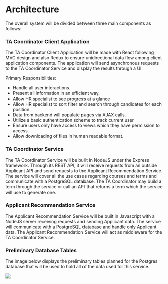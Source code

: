 # Architecture

The overall system will be divided between three main components as follows:

### TA Coordinator Client Application

The TA Coordinator Client Application will be made with React following MVC design and also Redux to ensure unidirectional data flow among client application components. The application will send asynchronous requests to the TA Coordinator Service and display the results through a UI.

Primary Responsibilities:
- Handle all user interactions.
- Present all information in an efficient way.
- Allow HR specialist to see progress at a glance
- Allow HR specialist to sort filter and search through candidates for each position.
- Data from backend will populate pages via AJAX calls.
- Utilize a basic authentication scheme to track current user
- Ensure users only have access to views which they have permission to access.
- Allow downloading of files in human readable format.

### TA Coordinator Service

The TA Coordinator Service will be built in NodeJS under the Express framework. Through its REST API, it will receive requests from an outside Applicant API and send requests to the Applicant Recommendation Service. The service will cover all the use cases regarding courses and terms and communicate with a PostgreSQL database. The TA Coordinator may build a term through the service or call an API that returns a term which the service will use to generate one.

### Applicant Recommendation Service

The Applicant Recommendation Service will be built in Javascript with a NodeJS server receiving requests and sending Applicant data. The service will communicate with a PostgreSQL database and handle only Applicant data. The Applicant Recommendation Service will act as middleware for the TA Coordinator Service.

### Preliminary Database Tables

The image below displays the preliminary tables planned for the Postgres database that will be used to hold all of the data used for this service.

![](https://lh3.googleusercontent.com/nlXZLD3Ngm45FbuEAmuzMF4MCRrzu7hXDDxyDbxrVp9amB7d2HbxxE89Jd0E1X3CWCIqHU2JiKqP75WsyaeoL_op0UcG92e_btBloa43800ugejSBPCicIja6YI-oRwT1sSq5XPsGddmiL8Phi0ajtRapj39kbW6qRg9T-pOJE-t6j0U8tgm7rcn2w7OC0LSDjybeUufCHzaTZmUvXbtLrmta-52Ie6kKhv2A1YuTPRDoHqsPjgCMhcrHtNcSIeNtYrnlRadxjRAkJ-peVOMMguxoFzHL1rjNhKOt6ERnzhMWXOVk2j4ldIieWpJ9yRwBJCBAvM_fnKoymFi3z4to5EGQgq_7_1eb-qj4-59hwbLaaXTk9xZa4y4S548uwIdvgl7bUtM5lcxrMixxfZw34SbyzzBm3cLh4A705l8r16UXnmMd8J3hBZqRbMu5Sbdk-vr1MelOfmZ9V6dOFgK0fqEVeTAIlaN_Wz5D3MWURHOOACZO73gOvUNJfKLwzEPz_tH-eKioGz7TRAeoYQjW4qV5BKeH92k8-hZ6CtS72eAyUxvnWalDh-6lYumPy1tDc2wIKv-Z62uH_gUKMRtxkQIt93bC1XM6a0Bp73YGLmGb_5e6h8=w696-h900-no)
